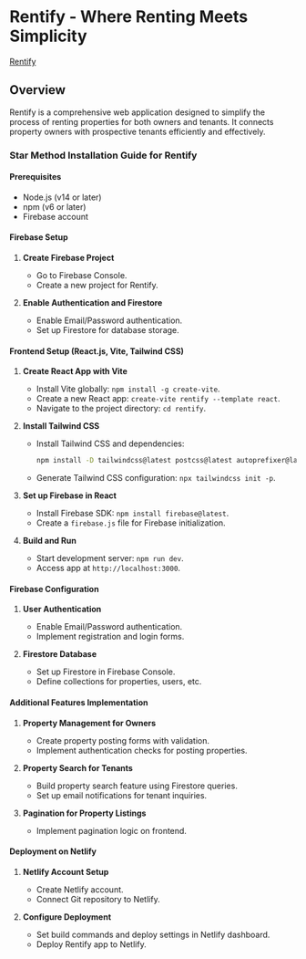 # Rentify - Where Renting Meets Simplicity

[Rentify](https://statuesque-chimera-c4331c.netlify.app/)

## Overview
Rentify is a comprehensive web application designed to simplify the process of renting properties for both owners and tenants. 
It connects property owners with prospective tenants efficiently and effectively. 

### Star Method Installation Guide for Rentify

#### Prerequisites
- Node.js (v14 or later)
- npm (v6 or later)
- Firebase account

#### Firebase Setup
1. **Create Firebase Project**
   - Go to Firebase Console.
   - Create a new project for Rentify.

2. **Enable Authentication and Firestore**
   - Enable Email/Password authentication.
   - Set up Firestore for database storage.

#### Frontend Setup (React.js, Vite, Tailwind CSS)
1. **Create React App with Vite**
   - Install Vite globally: `npm install -g create-vite`.
   - Create a new React app: `create-vite rentify --template react`.
   - Navigate to the project directory: `cd rentify`.

2. **Install Tailwind CSS**
   - Install Tailwind CSS and dependencies:
     ```bash
     npm install -D tailwindcss@latest postcss@latest autoprefixer@latest
     ```
   - Generate Tailwind CSS configuration: `npx tailwindcss init -p`.

3. **Set up Firebase in React**
   - Install Firebase SDK: `npm install firebase@latest`.
   - Create a `firebase.js` file for Firebase initialization.

4. **Build and Run**
   - Start development server: `npm run dev`.
   - Access app at `http://localhost:3000`.

#### Firebase Configuration
1. **User Authentication**
   - Enable Email/Password authentication.
   - Implement registration and login forms.

2. **Firestore Database**
   - Set up Firestore in Firebase Console.
   - Define collections for properties, users, etc.

#### Additional Features Implementation
1. **Property Management for Owners**
   - Create property posting forms with validation.
   - Implement authentication checks for posting properties.

2. **Property Search for Tenants**
   - Build property search feature using Firestore queries.
   - Set up email notifications for tenant inquiries.

3. **Pagination for Property Listings**
   - Implement pagination logic on frontend.

#### Deployment on Netlify
1. **Netlify Account Setup**
   - Create Netlify account.
   - Connect Git repository to Netlify.

2. **Configure Deployment**
   - Set build commands and deploy settings in Netlify dashboard.
   - Deploy Rentify app to Netlify.


